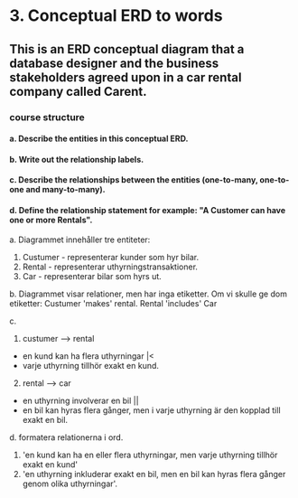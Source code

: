 # 3. Conceptual ERD to words
## This is an ERD conceptual diagram that a database designer and the business stakeholders agreed upon in a car rental company called Carent.

### course structure
 #### a. Describe the entities in this conceptual ERD.
 #### b. Write out the relationship labels.
 #### c. Describe the relationships between the entities (one-to-many, one-to-one and many-to-many).
 #### d. Define the relationship statement for example: "A Customer can have one or more Rentals".

 a. Diagrammet innehåller tre entiteter:
 1. Custumer - representerar kunder som hyr bilar.
 2. Rental - representerar uthyrningstransaktioner.
 3. Car - representerar bilar som hyrs ut. 

 b. Diagrammet visar relationer, men har inga etiketter. Om vi skulle ge dom etiketter: 
 Custumer 'makes' rental.
 Rental 'includes' Car

 c. 
 1. custumer --> rental
 - en kund kan ha flera uthyrningar |<
 - varje uthyrning tillhör exakt en kund.
 2. rental --> car
 - en uthyrning involverar en bil ||
 - en bil kan hyras flera gånger, men i varje uthyrning är den kopplad till exakt en bil.

 d. 
 formatera relationerna i ord.
 1. 'en kund kan ha en eller flera uthyrningar, men varje uthyrning tillhör exakt en kund'
 2. 'en uthyrning inkluderar exakt en bil, men en bil kan hyras flera gånger genom olika uthyrningar'.

 

